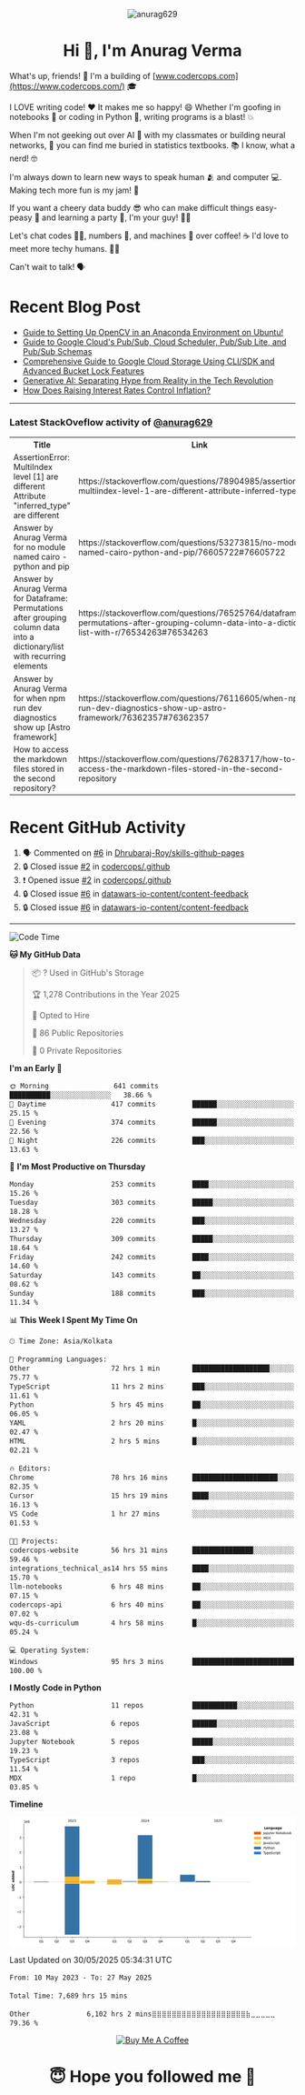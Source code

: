 

<p align="center"> <img src="https://komarev.com/ghpvc/?username=anurag629&label=Profile%20views&color=0e75b6&style=flat" alt="anurag629" /> </p>

<h1 align="center">Hi 👋, I'm Anurag Verma</h1>

What's up, friends! 👋 I'm a building of [www.codercops.com](https://www.codercops.com/) 🎓

I LOVE writing code! ❤️ It makes me so happy! 😄 Whether I'm goofing in notebooks 📓 or coding in Python 🐍, writing programs is a blast! 💥

When I'm not geeking out over AI 🤖 with my classmates or building neural networks, 🧠 you can find me buried in statistics textbooks. 📚 I know, what a nerd! 🤓

I'm always down to learn new ways to speak human 🫂 and computer 💻. Making tech more fun is my jam! 🍇

If you want a cheery data buddy 😎 who can make difficult things easy-peasy 🥝 and learning a party 🎉, I'm your guy! 🙋‍♂️

Let's chat codes 👨‍💻, numbers 🧮, and machines 🤖 over coffee! ☕ I'd love to meet more techy humans. 💁‍♂️

Can't wait to talk! 🗣️

# Recent Blog Post

<!-- BLOG-POST-LIST:START -->
- [Guide to Setting Up OpenCV in an Anaconda Environment on Ubuntu!](https://codercops.tech/blog/computer-vision-bootcamp/Guide-to-Setting-Up-OpenCV-in-an-Anaconda-Environment-on-Ubuntu!)
- [Guide to Google Cloud&#39;s Pub/Sub, Cloud Scheduler, Pub/Sub Lite, and Pub/Sub Schemas](https://codercops.tech/blog/google-cloud/Google-Clouds-Pub-Sub-Cloud-Scheduler-Pub-Sub-Lite-and-Pub-Sub-Schemas)
- [Comprehensive Guide to Google Cloud Storage Using CLI/SDK and Advanced Bucket Lock Features](https://codercops.tech/blog/google-cloud/Google-Cloud-Storage-Using-CLI-SDK-and-Advanced-Bucket-Lock-Features)
- [Generative AI: Separating Hype from Reality in the Tech Revolution](https://codercops.tech/blog/tech-latest-updates/generative-ai-seperating-hype-from-reality-in-the-tech-revolution)
- [How Does Raising Interest Rates Control Inflation?](https://codercops.tech/blog/startup-unicorn/how-does-raising-interest-rates-control-inflation)
<!-- BLOG-POST-LIST:END -->

---

### Latest StackOveflow activity of [@anurag629](https://github.com/anurag629)
<table>
  <tr><th>Title</th><th>Link</th></tr>
  <!-- STACKOVERFLOW:START --><tr><td>AssertionError: MultiIndex level [1] are different Attribute &quot;inferred_type&quot; are different</td><td>https://stackoverflow.com/questions/78904985/assertionerror-multiindex-level-1-are-different-attribute-inferred-type-are</td></tr><tr><td>Answer by Anurag Verma for no module named cairo - python and pip</td><td>https://stackoverflow.com/questions/53273815/no-module-named-cairo-python-and-pip/76605722#76605722</td></tr><tr><td>Answer by Anurag Verma for Dataframe: Permutations after grouping column data into a dictionary/list with recurring elements</td><td>https://stackoverflow.com/questions/76525764/dataframe-permutations-after-grouping-column-data-into-a-dictionary-list-with-r/76534263#76534263</td></tr><tr><td>Answer by Anurag Verma for when npm run dev diagnostics show up [Astro framework]</td><td>https://stackoverflow.com/questions/76116605/when-npm-run-dev-diagnostics-show-up-astro-framework/76362357#76362357</td></tr><tr><td>How to access the markdown files stored in the second repository?</td><td>https://stackoverflow.com/questions/76283717/how-to-access-the-markdown-files-stored-in-the-second-repository</td></tr><!-- STACKOVERFLOW:END -->
</table>

# Recent GitHub Activity
<!--START_SECTION:activity-->
1. 🗣 Commented on [#6](https://github.com/Dhrubaraj-Roy/skills-github-pages/issues/6#issuecomment-2816675607) in [Dhrubaraj-Roy/skills-github-pages](https://github.com/Dhrubaraj-Roy/skills-github-pages)
2. 🔒 Closed issue [#2](https://github.com/codercops/.github/issues/2) in [codercops/.github](https://github.com/codercops/.github)
3. ❗ Opened issue [#2](https://github.com/codercops/.github/issues/2) in [codercops/.github](https://github.com/codercops/.github)
4. 🔒 Closed issue [#6](https://github.com/datawars-io-content/content-feedback/issues/6) in [datawars-io-content/content-feedback](https://github.com/datawars-io-content/content-feedback)
5. 🔒 Closed issue [#6](https://github.com/datawars-io-content/content-feedback/issues/6) in [datawars-io-content/content-feedback](https://github.com/datawars-io-content/content-feedback)
<!--END_SECTION:activity-->

---

<!--START_SECTION:waka-->
![Code Time](http://img.shields.io/badge/Code%20Time-7%2C702%20hrs%203%20mins-blue)

**🐱 My GitHub Data** 

> 📦 ? Used in GitHub's Storage 
 > 
> 🏆 1,278 Contributions in the Year 2025
 > 
> 💼 Opted to Hire
 > 
> 📜 86 Public Repositories 
 > 
> 🔑 0 Private Repositories 
 > 
**I'm an Early 🐤** 

```text
🌞 Morning                641 commits         ██████████░░░░░░░░░░░░░░░   38.66 % 
🌆 Daytime                417 commits         ██████░░░░░░░░░░░░░░░░░░░   25.15 % 
🌃 Evening                374 commits         ██████░░░░░░░░░░░░░░░░░░░   22.56 % 
🌙 Night                  226 commits         ███░░░░░░░░░░░░░░░░░░░░░░   13.63 % 
```
📅 **I'm Most Productive on Thursday** 

```text
Monday                   253 commits         ████░░░░░░░░░░░░░░░░░░░░░   15.26 % 
Tuesday                  303 commits         █████░░░░░░░░░░░░░░░░░░░░   18.28 % 
Wednesday                220 commits         ███░░░░░░░░░░░░░░░░░░░░░░   13.27 % 
Thursday                 309 commits         █████░░░░░░░░░░░░░░░░░░░░   18.64 % 
Friday                   242 commits         ████░░░░░░░░░░░░░░░░░░░░░   14.60 % 
Saturday                 143 commits         ██░░░░░░░░░░░░░░░░░░░░░░░   08.62 % 
Sunday                   188 commits         ███░░░░░░░░░░░░░░░░░░░░░░   11.34 % 
```


📊 **This Week I Spent My Time On** 

```text
🕑︎ Time Zone: Asia/Kolkata

💬 Programming Languages: 
Other                    72 hrs 1 min        ███████████████████░░░░░░   75.77 % 
TypeScript               11 hrs 2 mins       ███░░░░░░░░░░░░░░░░░░░░░░   11.61 % 
Python                   5 hrs 45 mins       ██░░░░░░░░░░░░░░░░░░░░░░░   06.05 % 
YAML                     2 hrs 20 mins       █░░░░░░░░░░░░░░░░░░░░░░░░   02.47 % 
HTML                     2 hrs 5 mins        █░░░░░░░░░░░░░░░░░░░░░░░░   02.21 % 

🔥 Editors: 
Chrome                   78 hrs 16 mins      █████████████████████░░░░   82.35 % 
Cursor                   15 hrs 19 mins      ████░░░░░░░░░░░░░░░░░░░░░   16.13 % 
VS Code                  1 hr 27 mins        ░░░░░░░░░░░░░░░░░░░░░░░░░   01.53 % 

🐱‍💻 Projects: 
codercops-website        56 hrs 31 mins      ███████████████░░░░░░░░░░   59.46 % 
integrations_technical_as14 hrs 55 mins      ████░░░░░░░░░░░░░░░░░░░░░   15.70 % 
llm-notebooks            6 hrs 48 mins       ██░░░░░░░░░░░░░░░░░░░░░░░   07.15 % 
codercops-api            6 hrs 40 mins       ██░░░░░░░░░░░░░░░░░░░░░░░   07.02 % 
wqu-ds-curriculum        4 hrs 58 mins       █░░░░░░░░░░░░░░░░░░░░░░░░   05.24 % 

💻 Operating System: 
Windows                  95 hrs 3 mins       █████████████████████████   100.00 % 
```

**I Mostly Code in Python** 

```text
Python                   11 repos            ███████████░░░░░░░░░░░░░░   42.31 % 
JavaScript               6 repos             ██████░░░░░░░░░░░░░░░░░░░   23.08 % 
Jupyter Notebook         5 repos             █████░░░░░░░░░░░░░░░░░░░░   19.23 % 
TypeScript               3 repos             ███░░░░░░░░░░░░░░░░░░░░░░   11.54 % 
MDX                      1 repo              █░░░░░░░░░░░░░░░░░░░░░░░░   03.85 % 
```



**Timeline**

![Lines of Code chart](https://raw.githubusercontent.com/anurag629/anurag629/main/assets/bar_graph.png)


 Last Updated on 30/05/2025 05:34:31 UTC
<!--END_SECTION:waka-->

<!--START_SECTION:waka-simple-->

```text
From: 10 May 2023 - To: 27 May 2025

Total Time: 7,689 hrs 15 mins

Other              6,102 hrs 2 mins⣿⣿⣿⣿⣿⣿⣿⣿⣿⣿⣿⣿⣿⣿⣿⣿⣿⣿⣿⣷⣀⣀⣀⣀⣀   79.36 %
```

<!--END_SECTION:waka-simple-->

<p align="center"> 
<a href="https://www.buymeacoffee.com/anurag629" target="_blank"><img src="https://cdn.buymeacoffee.com/buttons/default-orange.png" alt="Buy Me A Coffee" height="60" width="250"></a>
</p>


<h1 align="center"> 😇 Hope you followed me 🥰  </h1>
